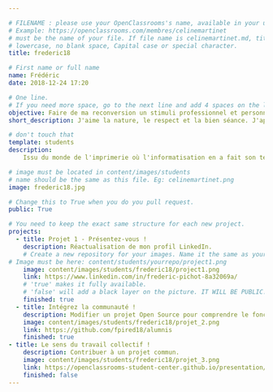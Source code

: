 ```yaml
---

# FILENAME : please use your OpenClassrooms's name, available in your url.
# Example: https://openclassrooms.com/membres/celinemartinet
# must be the name of your file. If file name is celinemartinet.md, title is celinemartinet.
# lowercase, no blank space, Capital case or special character.
title: frederic18

# First name or full name
name: Frédéric
date: 2018-12-24 17:20

# One line.
# If you need more space, go to the next line and add 4 spaces on the left, as in 'description'.
objective: Faire de ma reconversion un stimuli professionnel et personnel.
short_description: J'aime la nature, le respect et la bien séance. J'apprends à coder iOS pour revenir à ce qui me plait. 

# don't touch that
template: students
description:
	Issu du monde de l'imprimerie où l'informatisation en a fait son terrain de jeu, j'ai très vite compris que maîtriser la programmation serait un plus dans mon parcours. Heureusement les différentes formations ont révélé en moi un vrai intérêt pour le développement. J'ai donc tout naturellement repris mon envie là où je l'avais laissée quinze ans plus tôt.

# image must be located in content/images/students
# name should be the same as this file. Eg: celinemartinet.png
image: frederic18.jpg

# Change this to True when you do you pull request.
public: True

# You need to keep the exact same structure for each new project.
projects:
  - title: Projet 1 - Présentez-vous !
    description: Réactualisation de mon profil LinkedIn.
    # Create a new repository for your images. Name it the same as your nickname and profile picture.
# Image must be here: content/students/yourrepo/project1.png
    image: content/images/students/frederic18/project1.png
    link: https://www.linkedin.com/in/frederic-pichot-8a32069a/
    # 'true' makes it fully available.
    # 'false' will add a black layer on the picture. IT WILL BE PUBLIC!
    finished: true
  - title: Intégrez la communauté !
    description: Modifier un projet Open Source pour comprendre le fonctionnement de Git, de Github et des pull requests. 
    image: content/images/students/frederic18/projet_2.png
    link: https://github.com/fpired18/alumnis
    finished: true
- title: Le sens du travail collectif !
    description: Contribuer à un projet commun.
    image: content/images/students/frederic18/projet_3.png
    link: https://openclassrooms-student-center.github.io/presentation/students/frederic.html
    finished: false
---
```






